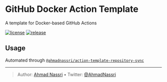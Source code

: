 # GitHub Docker Action Template

A template for Docker-based GitHub Actions

[![license][license-img]][license-url]
[![release][release-img]][release-url]

## Usage

Automated through [`@ahmadnassri/action-template-repository-sync`][]

  [`@ahmadnassri/action-template-repository-sync`]: https://github.com/ahmadnassri/action-template-repository-sync

----
> Author: [Ahmad Nassri](https://www.ahmadnassri.com/) &bull;
> Twitter: [@AhmadNassri](https://twitter.com/AhmadNassri)

[license-url]: LICENSE
[license-img]: https://badgen.net/github/license/ahmadnassri/template-action-docker

[release-url]: https://github.com/ahmadnassri/template-action-docker/releases
[release-img]: https://badgen.net/github/release/ahmadnassri/template-action-docker
